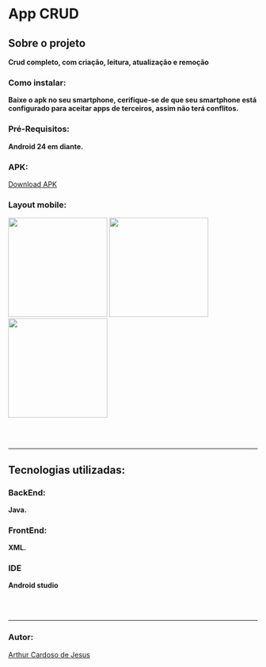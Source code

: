 # App CRUD

## Sobre o projeto

**Crud completo, com criação, leitura, atualização e remoção**

### Como instalar:
**Baixe o apk no seu smartphone, cerifique-se de que seu smartphone está configurado para aceitar apps de terceiros, assim não terá conflitos.**

### Pré-Requisitos:
**Android 24 em diante.**
<br>

### APK:
<a href=./appCompras.apk>Download APK </a>

### Layout mobile:
<div>
<img width=200px src="https://github.com/Arthur-Cardoso-de-Jesus/Atividade9/assets/83030989/21531cb7-b15b-4497-a16a-a7775235fc2b">
  <img width=200px src="https://github.com/Arthur-Cardoso-de-Jesus/Atividade9/assets/83030989/d6cc3884-7c11-466c-b0fb-0544e0bc201a">
  <img width=200px src="https://github.com/Arthur-Cardoso-de-Jesus/Atividade9/assets/83030989/303091dd-bc0f-4612-8d44-08431e9ecc0d">
</div>


<br><br>
<hr>


## Tecnologias utilizadas:

### BackEnd:
**Java.**

### FrontEnd:
**XML.**

### IDE
**Android studio**

<br></br>
<hr>

### Autor:
<a href="https://github.com/Arthur-Cardoso-de-Jesus">  Arthur Cardoso de Jesus  </a>
